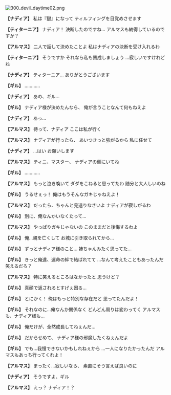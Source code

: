 
![300_devil_daytime02.png](../images/backgrounds/300_devil_daytime02.png)

**【ナディア】**
私は『鍵』になって
ティルフィングを目覚めさせます

**【ティターニア】**
ナディア！
決断したのですね…
アルマスも納得しているのですか？

**【アルマス】**
二人で話して決めたことよ
私はナディアの決断を受け入れるわ

**【ティターニア】**
そうですか
それなら私も賛成しましょう
…寂しいですけれどね

**【ナディア】**
ティターニア…
ありがとうございます

**【ギル】**
…………

**【ナディア】**
あの、ギル…

**【ギル】**
ナディア様が決めたんなら、
俺が言うことなんて何もねえよ

**【ナディア】**
あっ…

**【アルマス】**
待って、ナディア
ここは私が行く

**【アルマス】**
ナディアが行ったら、
あいつきっと強がるから
私に任せて

**【ナディア】**
…はい
お願いします

**【アルマス】**
ティニ、マスター、
ナディアの側にいてね

**【ギル】**
…………

**【アルマス】**
もっと泣き喚いて
ダダをこねると思ってたわ
随分と大人しいのね

**【ギル】**
うるせぇっ！
俺はもうそんなガキじゃねえよ！

**【アルマス】**
だったら、ちゃんと見送りなさいよ
ナディアが寂しがるわ

**【ギル】**
別に、俺なんかいなくたって…

**【アルマス】**
やっぱりガキじゃないの
このままだと後悔するわよ

**【ギル】**
俺…親を亡くして
お城に引き取られてから…

**【ギル】**
ずっとナディア様のこと…
姉ちゃんみたく思ってた…

**【ギル】**
きっと俺達、運命の絆で結ばれてて
…なんて考えたこともあったんだ
笑えるだろ？

**【アルマス】**
特に笑えるところはなかったと
思うけど？

**【ギル】**
真顔で返されるとすげぇ困る…

**【ギル】**
とにかく！
俺はもっと特別な存在だと
思ってたんだよ！

**【ギル】**
それなのに…俺なんか関係なく
どんどん周りは変わってく
アルマスも、ナディア様も…

**【ギル】**
俺だけが、全然成長してねぇんだ…

**【ギル】**
だからせめて、
ナディア様の邪魔したくねぇんだよ

**【ギル】**
でも…我慢できないかもしれねぇから
…一人になりたかったんだ
アルマスもあっち行ってくれよ！

**【アルマス】**
まったく…寂しいなら、
素直にそう言えば良いのに

**【ナディア】**
そうですよ、ギル

**【アルマス】**
えっ？
ナディア！？